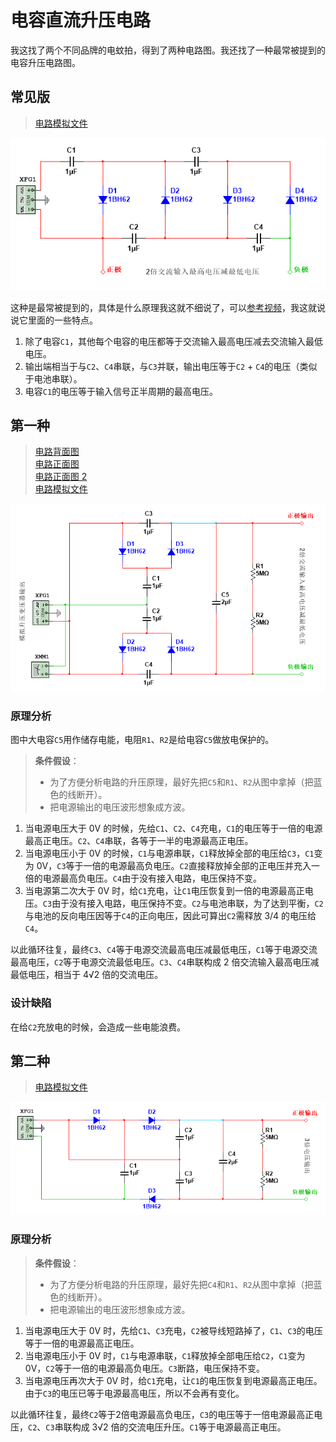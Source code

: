 # 电容直流升压电路

我这找了两个不同品牌的电蚊拍，得到了两种电路图。我还找了一种最常被提到的电容升压电路图。

## 常见版

> [电路模拟文件](./文件/常见版电容升压电路.ms14)

![常见版电容升压电路](./文件/常见版电容升压电路.png)

这种是最常被提到的，具体是什么原理我这就不细说了，可以[参考视频](https://www.youtube.com/watch?v=DI8Yt1AQrH8)，我这就说说它里面的一些特点。

1. 除了电容`C1`，其他每个电容的电压都等于交流输入最高电压减去交流输入最低电压。
2. 输出端相当于与`C2`、`C4`串联，与`C3`并联，输出电压等于`C2` + `C4`的电压（类似于电池串联）。
3. 电容`C1`的电压等于输入信号正半周期的最高电压。

## 第一种

> [电路背面图](./文件/第一种电路背面.jpg)  
> [电路正面图](./文件/第一种电路正面.jpg)  
> [电路正面图 2](./文件/第一种电路正面2.jpg)  
> [电路模拟文件](./文件/第一种电蚊拍电容升压电路.ms14)

![第一种电蚊拍电容升压电路](./文件/第一种电蚊拍电容升压电路.png)

### 原理分析

图中大电容`C5`用作储存电能，电阻`R1`、`R2`是给电容`C5`做放电保护的。

> **条件假设**：
>
> -   为了方便分析电路的升压原理，最好先把`C5`和`R1`、`R2`从图中拿掉（把蓝色的线断开）。
> -   把电源输出的电压波形想象成方波。

1. 当电源电压大于 0V 的时候，先给`C1`、`C2`、`C4`充电，`C1`的电压等于一倍的电源最高正电压。`C2`、`C4`串联，各等于一半的电源最高正电压。
2. 当电源电压小于 0V 的时候，`C1`与电源串联，`C1`释放掉全部的电压给`C3`，`C1`变为 0V，`C3`等于一倍的电源最高负电压。`C2`直接释放掉全部的正电压并充入一倍的电源最高负电压。`C4`由于没有接入电路，电压保持不变。
3. 当电源第二次大于 0V 时，给`C1`充电，让`C1`电压恢复到一倍的电源最高正电压。`C3`由于没有接入电路，电压保持不变。`C2`与电池串联，为了达到平衡，`C2`与电池的反向电压因等于`C4`的正向电压，因此可算出`C2`需释放 3/4 的电压给`C4`。

以此循环往复，最终`C3`、`C4`等于电源交流最高电压减最低电压，`C1`等于电源交流最高电压，`C2`等于电源交流最低电压。`C3`、`C4`串联构成 2 倍交流输入最高电压减最低电压，相当于 4√2 倍的交流电压。

### 设计缺陷

在给`C2`充放电的时候，会造成一些电能浪费。

## 第二种

> [电路模拟文件](./文件/另一种电蚊拍电容升压电路.ms14)

![第二种电蚊拍电容升压电路](./文件/另一种电蚊拍电容升压电路.png)

### 原理分析

> **条件假设**：
>
> -   为了方便分析电路的升压原理，最好先把`C4`和`R1`、`R2`从图中拿掉（把蓝色的线断开）。
> -   把电源输出的电压波形想象成方波。

1. 当电源电压大于 0V 时，先给`C1`、`C3`充电，`C2`被导线短路掉了，`C1`、`C3`的电压等于一倍的电源最高正电压。
2. 当电源电压小于 0V 时，`C1`与电源串联，`C1`释放掉全部电压给`C2`，`C1`变为 0V，`C2`等于一倍的电源最高负电压。`C3`断路，电压保持不变。
3. 当电源电压再次大于 0V 时，给`C1`充电，让`C1`的电压恢复到电源最高正电压。由于`C3`的电压已等于电源最高电压，所以不会再有变化。

以此循环往复，最终`C2`等于2倍电源最高负电压，`C3`的电压等于一倍电源最高正电压，`C2`、`C3`串联构成 3√2 倍的交流电压升压。`C1`等于电源最高正电压。
